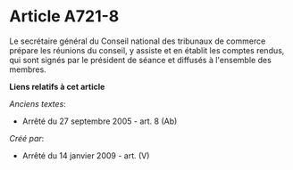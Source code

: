 # Article A721-8

Le secrétaire général du Conseil national des tribunaux de commerce prépare les réunions du conseil, y assiste et en établit
les comptes rendus, qui sont signés par le président de séance et diffusés à l'ensemble des membres.

**Liens relatifs à cet article**

_Anciens textes_:

  - Arrêté du 27 septembre 2005 - art. 8 (Ab)

_Créé par_:

  - Arrêté du 14 janvier 2009 - art. (V)
